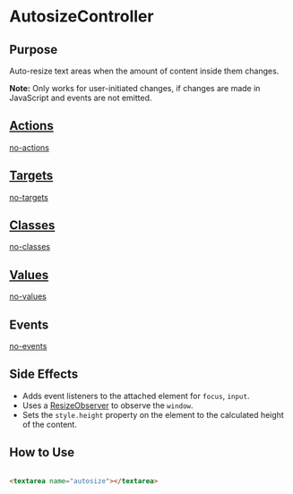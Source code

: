 # AutosizeController

## Purpose

Auto-resize text areas when the amount of content inside them changes.

**Note:**
Only works for user-initiated changes, if changes are made in JavaScript and events are not emitted.

## [Actions](https://stimulus.hotwire.dev/reference/actions)

[no-actions](../_partials/no-actions.md ':include')

## [Targets](https://stimulus.hotwire.dev/reference/targets)

[no-targets](../_partials/no-targets.md ':include')

## [Classes](https://stimulus.hotwire.dev/reference/classes)

[no-classes](../_partials/no-classes.md ':include')

## [Values](https://stimulus.hotwire.dev/reference/values)

[no-values](../_partials/no-values.md ':include')

## Events

[no-events](../_partials/no-events.md ':include')

## Side Effects

- Adds event listeners to the attached element for `focus`, `input`.
- Uses a [ResizeObserver](https://developer.mozilla.org/en-US/docs/Web/API/ResizeObserver) to observe the `window`.
- Sets the `style.height` property on the element to the calculated height of the content.

## How to Use

```html

<textarea name="autosize"></textarea>
```

